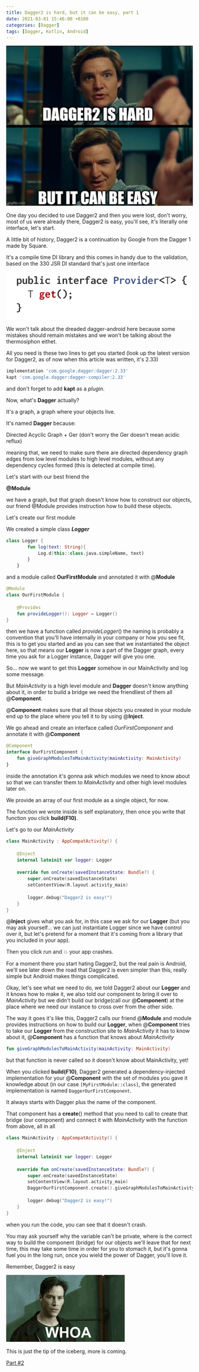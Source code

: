 ```yaml
---
title: Dagger2 is hard, but it can be easy, part 1
date: 2021-03-01 15:46:00 +0100
categories: [Dagger]
tags: [Dagger, Kotlin, Android]
---
```


<img src="/assets/img/dagger/dagger_title.jpeg" class="center">

One day you decided to use Dagger2 and then you were lost, don't worry, most of us were already there, Dagger2 is easy, you'll see, it's literally one interface, let's start.

A little bit of history, Dagger2 is a continuation by Google from the Dagger 1 made by Square.

It's a compile time DI library and this comes in handy due to the validation, based on the 330 JSR DI standard that's just one interface 

<img src="/assets/img/dagger/1/1.png" class="center">

We won't talk about the dreaded dagger-android here because some mistakes should remain mistakes and we won't be talking about the thermosiphon eithet.

All you need is these two lines to get you started (look up the latest version for Dagger2, as of now when this article was written, it's 2.33)

```groovy
implementation 'com.google.dagger:dagger:2.33'
kapt 'com.google.dagger:dagger-compiler:2.33'
```
and don't forget to add **kapt** as a *plugin*.


Now, what's **Dagger** actually?

It's a graph, a graph where your objects live.

It's named **Dagger** because:

Directed Acyclic Graph + Ger (don't worry the Ger doesn't mean acidic reflux)

meaning that, we need to make sure there are directed dependency graph edges from low level modules to high level modules, without any dependency cycles formed (this is detected at compile time).

Let's start with our best friend the

**@Module**

we have a graph, but that graph doesn't know how to construct our objects, our friend @Module provides instruction how to build these objects.

Let's create our first module

We created a simple class ***Logger***

```kotlin
class Logger {
        fun log(text: String){
            Log.d(this::class.java.simpleName, text)
        }
    }
```

and a module called **OurFirstModule** and annotated it with @**Module**

```kotlin
@Module
class OurFirstModule {

    @Provides
    fun provideLogger(): Logger = Logger()
}
```

then we have a function called *provideLogger*() the naming is probably a convention that you'll have internally in your company or how you see fit, this is to get you started and as you can see that we instantiated the object here, so that means our **Logger** is now a part of the Dagger graph, every time you ask for a Logger instance, Dagger will give you one.

So... now we want to get this **Logger** somehow in our MainActivity and log some message.

But *MainActivity* is a high level module and **Dagger** doesn't know anything about it, in order to build a bridge we need the friendliest of them all @**Component**.

@**Component** makes sure that all those objects you created in your module end up to the place where you tell it to by using @**Inject**.

We go ahead and create an interface called *OurFirstComponent* and annotate it with @**Component** 

```kotlin
@Component
interface OurFirstComponent {
    fun giveGraphModulesToMainActivity(mainActivity: MainActivity)
}
```
inside the annotation it's gonna ask which modules we need to know about so that we can transfer them to *MainActivity* and other high level modules later on.

We provide an array of our first module as a single object, for now.

The function we wrote inside is self explanatory, then once you write that function you click **build(F10)**.

Let's go to our *MainActivity*

```kotlin
class MainActivity : AppCompatActivity() {

    @Inject
    internal lateinit var logger: Logger

    override fun onCreate(savedInstanceState: Bundle?) {
        super.onCreate(savedInstanceState)
        setContentView(R.layout.activity_main)

        logger.debug("Dagger2 is easy!")
    }
}
```

@**Inject** gives what you ask for, in this case we ask for our **Logger** (but you may ask yourself... we can just instantiate Logger since we have control over it, but let's pretend for a moment that it's coming from a library that you included in your app).

Then you click run and 💥 your app crashes.

For a moment there you start hating Dagger2, but the real pain is Android, we'll see later down the road that Dagger2 is even simpler than this, really simple but Android makes things complicated.

Okay, let's see what we need to do, we told Dagger2 about our **Logger** and it knows how to make it, we also told our component to bring it over to *MainActivity* but we didn't build our bridge(call our @**Component**) at the place where we need our instance to cross over from the other side.

The way it goes it's like this, Dagger2 calls our friend @**Module** and module provides instructions on how to build our **Logger**, when @**Component** tries to take our **Logger** from the construction site to *MainActivity* it has to know about it, @**Component** has a function that knows about *MainActivity* 
```kotlin
fun giveGraphModulesToMainActivity(mainActivity: MainActivity)
```
but that function is never called so it doesn't know about MainActivity, yet!

When you clicked **build(F10)**, Dagger2 generated a dependency-injected implementation for your @**Component** with the set of modules you gave it knowledge about (in our case `[MyFirstModule::class]`, the generated implementation is named `DaggerOurFirstComponent`.

It always starts with Dagger plus the name of the component.

That component has a **create**() method that you need to call to create that bridge (our component) and connect it with *MainActivity* with the function from above, all in all

```kotlin
class MainActivity : AppCompatActivity() {

    @Inject
    internal lateinit var logger: Logger

    override fun onCreate(savedInstanceState: Bundle?) {
        super.onCreate(savedInstanceState)
        setContentView(R.layout.activity_main)
        DaggerOurFirstComponent.create().giveGraphModulesToMainActivity(this)

        logger.debug("Dagger2 is easy!")
    }
}
```
when you run the code, you can see that it doesn't crash.

You may ask yourself why the variable can't be private, where is the correct way to build the component (bridge) for our objects we'll leave that for next time, this may take some time in order for you to stomach it, but it's gonna fuel you in the long run, once you wield the power of Dagger, you'll love it.

Remember, Dagger2 is easy 

<img src="/assets/img/dagger/1/2.gif" class="center">

This is just the tip of the iceberg, more is coming.

[Part #2](/posts/dagger-part-2/)
